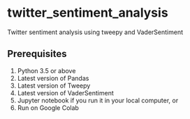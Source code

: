 # twitter_sentiment_analysis
Twitter sentiment analysis using tweepy and VaderSentiment

## Prerequisites
1. Python 3.5 or above
2. Latest version of Pandas
3. Latest version of Tweepy
4. Latest version of VaderSentiment
5. Jupyter notebook if you run it in your local computer, or
6. Run on Google Colab
